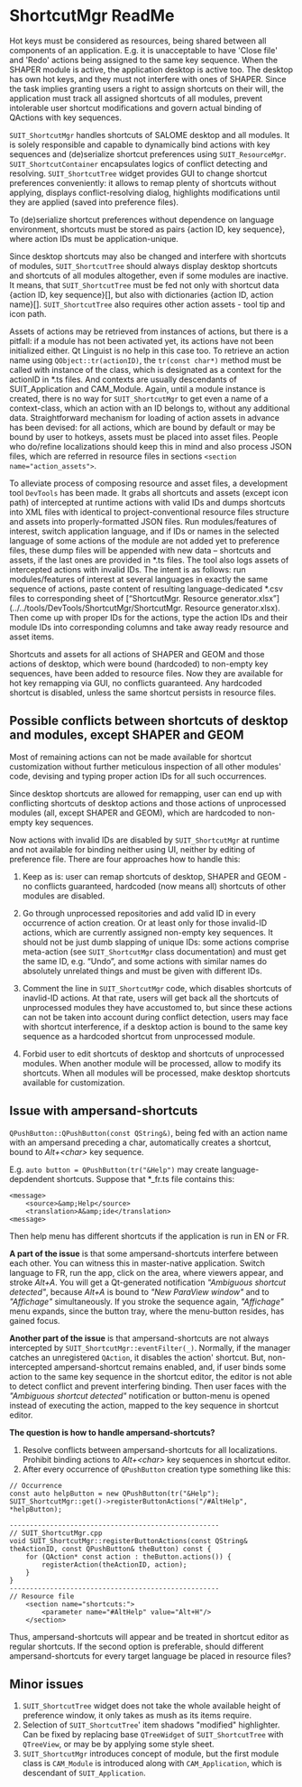  # ShortcutMgr ReadMe

Hot keys must be considered as resources, being shared between all components of an application. E.g. it is unacceptable to have 'Close file' and 'Redo' actions being assigned to the same key sequence. When the SHAPER module is active, the application desktop is active too. The desktop has own hot keys, and they must not interfere with ones of SHAPER. Since the task implies granting users a right to assign shortcuts on their will, the application must track all assigned shortcuts of all modules, prevent intolerable user shortcut modifications and govern actual binding of QActions with key sequences.

`SUIT_ShortcutMgr` handles shortcuts of SALOME desktop and all modules. It is solely responsible and capable to dynamically bind actions with key sequences and (de)serialize shortcut preferences using `SUIT_ResourceMgr`. `SUIT_ShortcutContainer` encapsulates logics of conflict detecting and resolving. `SUIT_ShortcutTree` widget provides GUI to change shortcut preferences conveniently: it allows to remap plenty of shortcuts without applying, displays conflict-resolving dialog, highlights modifications until they are applied (saved into preference files).

To (de)serialize shortcut preferences without dependence on language environment, shortcuts must be stored as pairs {action ID, key sequence}, where action IDs must be application-unique.

Since desktop shortcuts may also be changed and interfere with shortcuts of modules, `SUIT_ShortcutTree` should always display desktop shortcuts and shortcuts of all modules altogether, even if some modules are inactive. It means, that `SUIT_ShortcutTree` must be fed not only with shortcut data {action ID, key sequence}[], but also with dictionaries {action ID, action name}[]. `SUIT_ShortcutTree` also requires other action assets - tool tip and icon path.

Assets of actions may be retrieved from instances of actions, but there is a pitfall: if a module has not been activated yet, its actions have not been initialized either.
Qt Linguist is no help in this case too. To retrieve an action name using `QObject::tr(actionID)`, the `tr(const char*)` method must be called with instance of the class, which is designated as a context for the actionID in *.ts files. And contexts are usually descendants of SUIT_Application and CAM_Module. Again, until a module instance is created, there is no way for `SUIT_ShortcutMgr` to get even a name of a context-class, which an action with an ID belongs to, without any additional data. Straightforward mechanism for loading of action assets in advance has been devised: for all actions, which are bound by default or may be bound by user to hotkeys, assets must be placed into asset files. People who do/refine localizations should keep this in mind and also process JSON files, which are referred in resource files in sections `<section name="action_assets">`.

To alleviate process of composing resource and asset files, a development tool `DevTools` has been made. It grabs all shortcuts and assets (except icon path) of intercepted at runtime actions with valid IDs and dumps shortcuts into XML files with identical to project-conventional resource files structure and assets into properly-formatted JSON files. Run modules/features of interest, switch application language, and if IDs or names in the selected language of some actions of the module are not added yet to preference files, these dump files will be appended with new data – shortcuts and assets, if the last ones are provided in *.ts files.
The tool also logs assets of intercepted actions with invalid IDs. The intent is as follows: run modules/features of interest at several languages in exactly the same sequence of actions, paste content of resulting language-dedicated *.csv files to corresponding sheet of  [“ShortcutMgr. Resource generator.xlsx”](../../tools/DevTools/ShortcutMgr/ShortcutMgr. Resource generator.xlsx). Then come up with proper IDs for the actions, type the action IDs and their module IDs into corresponding columns and take away ready resource and asset items.

Shortcuts and assets for all actions of SHAPER and GEOM and those actions of desktop, which were bound (hardcoded) to non-empty key sequences, have been added to resource files. Now they are available for hot key remapping via GUI, no conflicts guaranteed. Any hardcoded shortcut is disabled, unless the same shortcut persists in resource files.

## Possible conflicts between shortcuts of desktop and modules, except SHAPER and GEOM

Most of remaining actions can not be made available for shortcut customization without further meticulous inspection of all other modules' code, devising and typing proper action IDs for all such occurrences.

Since desktop shortcuts are allowed for remapping, user can end up with conflicting shortcuts of desktop actions and those actions of unprocessed modules (all, except SHAPER and GEOM), which are hardcoded to non-empty key sequences.

Now actions with invalid IDs are disabled by `SUIT_ShortcutMgr` at runtime and not available for binding neither using UI, neither by editing of preference file. There are four approaches how to handle this:

1. Keep as is: user can remap shortcuts of desktop, SHAPER and GEOM - no conflicts guaranteed, hardcoded (now means all) shortcuts of other modules are disabled.

2. Go through unprocessed repositories and add valid ID in every occurrence of action creation. Or at least only for those invalid-ID actions, which are currently assigned non-empty key sequences. It should not be just dumb slapping of unique IDs: some actions comprise meta-action (see `SUIT_ShortcutMgr` class documentation) and must get the same ID, e.g. “Undo”, and some actions with similar names do absolutely unrelated things and must be given with different IDs.

3. Comment the line in `SUIT_ShortcutMgr` code, which disables shortcuts of inavlid-ID actions. At that rate, users will get back all the shortcuts of unprocessed modules they have accustomed to, but since these actions can not be taken into account during conflict detection,
users may face with shortcut interference, if a desktop action is bound to the same key sequence as a hardcoded shortcut from unprocessed module.

4. Forbid user to edit shortcuts of desktop and shortcuts of unprocessed modules. When another module will be processed, allow to modify its shortcuts. When all modules will be processed, make desktop shortcuts available for customization.

## Issue with ampersand-shortcuts

`QPushButton::QPushButton(const QString&)`, being fed with an action name with an ampersand preceding a char, automatically creates a shortcut, bound to *Alt+\<char>* key sequence.

E.g. `auto button = QPushButton(tr("&Help")` may create language-depdendent shortcuts. Suppose that \*_fr.ts file contains this:
```
<message>
	<source>&amp;Help</source>
	<translation>A&amp;ide</translation>
<message>

```

Then help menu has different shortcuts if the application is run in EN or FR.

**A part of the issue** is that some ampersand-shortcuts interfere between each other. You can witness this in master-native application. Switch language to FR, run the app, click on the area, where viewers appear, and stroke *Alt+A*. You will get a Qt-generated notification *"Ambiguous shortcut detected"*, because *Alt+A* is bound to *"New ParaView window"* and to *"Affichage"* simultaneously. If you stroke the sequence again, *"Affichage"* menu expands, since the button tray, where the menu-button resides, has gained focus.

**Another part of the issue** is that ampersand-shortcuts are not always intercepted by `SUIT_ShortcutMgr::eventFilter(_)`. Normally, if the manager catches an unregistered `QAction`, it disables the action' shortcut. But, non-intercepted ampersand-shortcut remains enabled, and, if user binds some action to the same key sequence in the shortcut editor, the editor is not able to detect conflict and prevent interfering binding. Then user faces with the *"Ambiguous shortcut detected"* notification or button-menu is opened instead of executing the action, mapped to the key sequence in shortcut editor.

**The question is how to handle ampersand-shortcuts?**
1. Resolve conflicts between ampersand-shortcuts for all localizations. Prohibit binding actions to *Alt+\<char>* key sequences in shortcut editor.
2. After every occurrence of `QPushButton` creation type something like this:
```
// Occurrence
const auto helpButton = new QPushButton(tr("&Help");
SUIT_ShortcutMgr::get()->registerButtonActions("/#AltHelp", *helpButton);

----------------------------------------------------
// SUIT_ShortcutMgr.cpp
void SUIT_ShortcutMgr::registerButtonActions(const QString& theActionID, const QPushButton& theButton) const {
	for (QAction* const action : theButton.actions()) {
		registerAction(theActionID, action);
	}
}
----------------------------------------------------
// Resource file
	<section name="shortcuts:">
  		<parameter name="#AltHelp" value="Alt+H"/>
	</section>
```
Thus, ampersand-shortcuts will appear and be treated in shortcut editor as regular shortcuts.
If the second option is preferable, should different ampersand-shortcuts for every target language be placed in resource files?

## Minor issues
1. `SUIT_ShortcutTree` widget does not take the whole available height of preference window, it only takes as mush as its items require.
2. Selection of `SUIT_ShortcutTree`' item shadows "modified" highlighter. Can be fixed by replacing base `QTreeWidget` of `SUIT_ShortcutTree` with `QTreeView`, or may be by applying some style sheet.
3. `SUIT_ShortcutMgr` introduces concept of module, but the first module class is `CAM_Module` is introduced along with `CAM_Application`, which is descendant of `SUIT_Application`.
